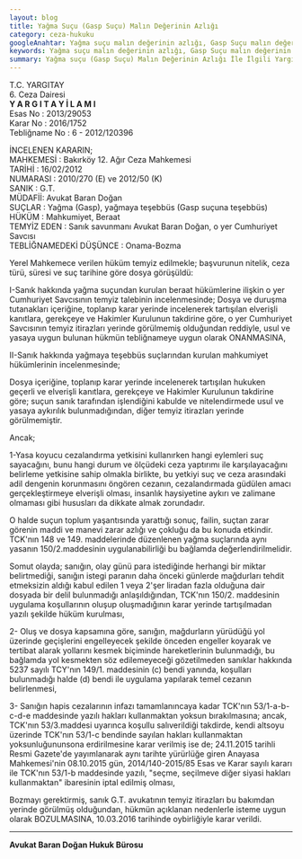 ```yaml
---
layout: blog
title: Yağma Suçu (Gasp Suçu) Malın Değerinin Azlığı
category: ceza-hukuku
googleAnahtar: Yağma suçu malın değerinin azlığı, Gasp Suçu malın değeri yargıtay kararı, Ceza avukatı, ağır ceza avukatı, bahçelievler avukat, Şirinevler avukat, istanbul ceza avukatı, hukuk bürosu
keywords: Yağma suçu malın değerinin azlığı, Gasp Suçu malın değerinin azlığı, Ceza avukatı, yağma suçunun cezası, ağır ceza avukatı, bakırköy avukat, ataköy avukat, istanbul avukat, ceza avukatı arıyorum istanbul, hukuk bürosu
summary: Yağma suçu (Gasp Suçu) Malın Değerinin Azlığı İle İlgili Yargıtay Kararları, Yağmaya Teşebbüs ve Cezalandırma, Yağma Suçu Yol Kesme
---
```


T.C.
YARGITAY        
6. Ceza Dairesi           
**Y A R G I T A Y  İ L A M I**            
Esas No	: 2013/29053                
Karar No	: 2016/1752                 
Tebliğname No	: 6 - 2012/120396      

İNCELENEN KARARIN;              
MAHKEMESİ 	: Bakırköy 12. Ağır Ceza Mahkemesi          
TARİHİ	: 16/02/2012          
NUMARASI	: 2010/270 (E) ve 2012/50 (K)         
SANIK	: G.T.          
MÜDAFİİ: Avukat Baran Doğan           
SUÇLAR	: Yağma (Gasp), yağmaya teşebbüs (Gasp suçuna teşebbüs)          
HÜKÜM	: Mahkumiyet, Beraat                
TEMYİZ EDEN	: Sanık savunmanı Avukat Baran Doğan, o yer Cumhuriyet Savcısı              
TEBLİĞNAMEDEKİ DÜŞÜNCE	: Onama-Bozma

Yerel Mahkemece verilen hüküm temyiz edilmekle; başvurunun nitelik, ceza türü, süresi ve suç tarihine göre dosya görüşüldü:

I-Sanık hakkında yağma suçundan kurulan beraat hükümlerine ilişkin o yer Cumhuriyet Savcısının temyiz talebinin incelenmesinde; 
Dosya ve duruşma tutanakları içeriğine, toplanıp karar yerinde incelenerek tartışılan elverişli kanıtlara, gerekçeye ve Hakimler Kurulunun takdirine göre, o yer Cumhuriyet Savcısının temyiz itirazları yerinde görülmemiş olduğundan reddiyle, usul ve yasaya uygun bulunan hükmün tebliğnameye uygun olarak ONANMASINA,

II-Sanık hakkında yağmaya teşebbüs suçlarından kurulan mahkumiyet hükümlerinin incelenmesinde; 

Dosya içeriğine, toplanıp karar yerinde incelenerek tartışılan hukuken geçerli ve elverişli kanıtlara, gerekçeye ve Hakimler Kurulunun takdirine göre; suçun sanık tarafından işlendiğini kabulde ve nitelendirmede usul ve yasaya aykırılık bulunmadığından, diğer temyiz itirazları yerinde görülmemiştir.

Ancak;

1-Yasa koyucu cezalandırma yetkisini kullanırken hangi eylemleri suç sayacağını, bunu hangi durum ve ölçüdeki ceza yaptırımı ile karşılayacağını belirleme yetkisine sahip olmakla birlikte, bu yetkiyi suç ve ceza arasındaki adil dengenin korunmasını öngören cezanın, cezalandırmada güdülen amacı gerçekleştirmeye elverişli olması, insanlık haysiyetine aykırı ve zalimane olmaması gibi hususları da dikkate almak zorundadır.

O halde suçun toplum yaşantısında yarattığı sonuç, failin, suçtan zarar görenin maddi ve manevi zarar azlığı ve çokluğu da bu konuda etkindir. TCK'nın 148 ve 149. maddelerinde düzenlenen yağma suçlarında aynı yasanın 150/2.maddesinin uygulanabilirliği bu bağlamda değerlendirilmelidir.

Somut olayda; sanığın, olay günü para istediğinde herhangi bir miktar belirtmediği, sanığın istegi paranın daha önceki günlerde mağdurları tehdit etmeksizin aldığı kabul edilen 1 veya 2'şer liradan fazla olduğuna dair dosyada bir delil bulunmadığı anlaşıldığından, TCK'nın 150/2. maddesinin uygulama koşullarının oluşup oluşmadığının karar yerinde tartışılmadan yazılı şekilde hüküm kurulması, 

2- Oluş ve dosya kapsamına göre, sanığın, mağdurların yürüdüğü yol üzerinde geçişlerini engelleyecek şekilde önceden engeller koyarak ve tertibat alarak yollarını kesmek biçiminde hareketlerinin bulunmadığı, bu bağlamda yol kesmekten söz edilemeyeceği gözetilmeden sanıklar hakkında 5237 sayılı TCY'nın 149/1. maddesinin (c) bendi yanında, koşulları bulunmadığı halde (d) bendi ile uygulama yapılarak temel cezanın belirlenmesi, 

3- Sanığın hapis cezalarının infazı tamamlanıncaya kadar TCK'nın 53/1-a-b-c-d-e maddesinde yazılı hakları kullanmaktan yoksun bırakılmasına; ancak, TCK'nın 53/3.maddesi uyarınca koşullu salıverildiği takdirde, kendi altsoyu üzerinde TCK'nın 53/1-c bendinde sayılan hakları kullanmaktan yoksunluğununsona erdirilmesine karar verilmiş ise de; 24.11.2015 tarihli Resmi Gazete'de yayımlanarak aynı tarihte yürürlüğe giren Anayasa Mahkemesi'nin 08.10.2015 gün, 2014/140-2015/85 Esas ve Karar sayılı kararı ile TCK'nın 53/1-b maddesinde yazılı, "seçme, seçilmeve diğer siyasi hakları kullanmaktan" ibaresinin iptal edilmiş olması,


Bozmayı gerektirmiş, sanık G.T. avukatının temyiz itirazları bu bakımdan yerinde görülmüş olduğundan, hükmün açıklanan nedenlerle isteme uygun olarak BOZULMASINA, 10.03.2016 tarihinde oybirliğiyle karar verildi. 
	 
	 
______________________________________________________________________________________________________________________________________

**Avukat Baran Doğan Hukuk Bürosu**

